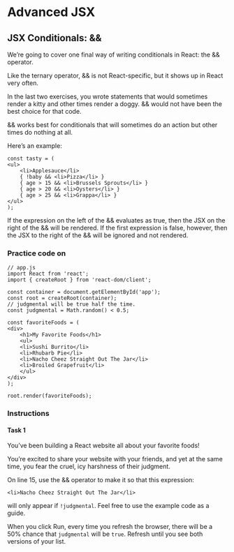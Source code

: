 # Advanced JSX
## JSX Conditionals: &&

We’re going to cover one final way of writing conditionals in React: the && operator.

Like the ternary operator, && is not React-specific, but it shows up in React very often.

In the last two exercises, you wrote statements that would sometimes render a kitty and other times render a doggy. && would not have been the best choice for that code.

&& works best for conditionals that will sometimes do an action but other times do nothing at all.

Here’s an example:

    const tasty = (
    <ul>
        <li>Applesauce</li>
        { !baby && <li>Pizza</li> }
        { age > 15 && <li>Brussels Sprouts</li> }
        { age > 20 && <li>Oysters</li> }
        { age > 25 && <li>Grappa</li> }
    </ul>
    );

If the expression on the left of the && evaluates as true, then the JSX on the right of the && will be rendered. If the first expression is false, however, then the JSX to the right of the && will be ignored and not rendered.

### Practice code on

    // app.js
    import React from 'react';
    import { createRoot } from 'react-dom/client';

    const container = document.getElementById('app');
    const root = createRoot(container);
    // judgmental will be true half the time.
    const judgmental = Math.random() < 0.5;

    const favoriteFoods = (
    <div>
        <h1>My Favorite Foods</h1>
        <ul>
        <li>Sushi Burrito</li>
        <li>Rhubarb Pie</li>
        <li>Nacho Cheez Straight Out The Jar</li>
        <li>Broiled Grapefruit</li>
        </ul>
    </div>
    );

    root.render(favoriteFoods);

### Instructions

#### Task 1

You’ve been building a React website all about your favorite foods!

You’re excited to share your website with your friends, and yet at the same time, you fear the cruel, icy harshness of their judgment.

On line 15, use the && operator to make it so that this expression:

    <li>Nacho Cheez Straight Out The Jar</li>

will only appear if `!judgmental`. Feel free to use the example code as a guide.

When you click Run, every time you refresh the browser, there will be a 50% chance that `judgmental` will be `true`. Refresh until you see both versions of your list.
